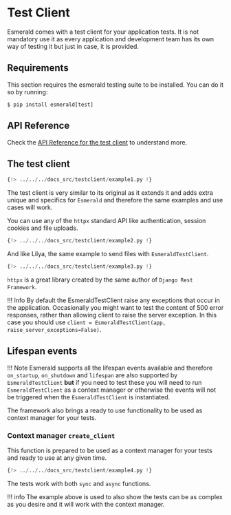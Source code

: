 # Test Client

Esmerald comes with a test client for your application tests. It is not mandatory use it as every application and
development team has its own way of testing it but just in case, it is provided.

## Requirements

This section requires the esmerald testing suite to be installed. You can do it so by running:

```shell
$ pip install esmerald[test]
```

## API Reference

Check the [API Reference for the test client](./references/test-client.md) to understand more.

## The test client

```python
{!> ../../../docs_src/testclient/example1.py !}
```

The test client is very similar to its original as it extends it and adds extra unique and specifics for `Esmerald`
and therefore the same examples and use cases will work.

You can use any of the `httpx` standard API like authentication, session cookies and file uploads.

```python
{!> ../../../docs_src/testclient/example2.py !}
```

And like Lilya, the same example to send files with `EsmeraldTestClient`.

```python
{!> ../../../docs_src/testclient/example3.py !}
```

`httpx` is a great library created by the same author of `Django Rest Framework`.

!!! Info
    By default the EsmeraldTestClient raise any exceptions that occur in the application.
    Occasionally you might want to test the content of 500 error responses, rather than allowing client to raise the
    server exception. In this case you should use `client = EsmeraldTestClient(app, raise_server_exceptions=False)`.

## Lifespan events

!!! Note
    Esmerald supports all the lifespan events available and therefore `on_startup`, `on_shutdown` and `lifespan` are
    also supported by `EsmeraldTestClient` **but** if you need to test these you will need to run `EsmeraldTestClient`
    as a context manager or otherwise the events will not be triggered when the `EsmeraldTestClient` is instantiated.

The framework also brings a ready to use functionality to be used as context manager for your tests.

### Context manager `create_client`

This function is prepared to be used as a context manager for your tests and ready to use at any given time.

```python
{!> ../../../docs_src/testclient/example4.py !}
```

The tests work with both `sync` and `async` functions.

!!! info
    The example above is used to also show the tests can be as complex as you desire and it will work with the
    context manager.
